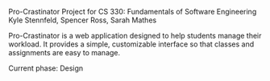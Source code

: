 Pro-Crastinator
Project for CS 330: Fundamentals of Software Engineering
Kyle Stennfeld, Spencer Ross, Sarah Mathes

Pro-Crastinator is a web application designed to help students manage their workload. It provides a simple,
customizable interface so that classes and assignments are easy to manage. 

Current phase: Design

